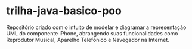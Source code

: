 # trilha-java-basico-poo
Repositório criado com o intuito de modelar e diagramar a representação UML do componente iPhone, abrangendo suas funcionalidades como Reprodutor Musical, Aparelho Telefônico e Navegador na Internet.
